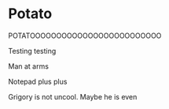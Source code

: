 # Potato


POTATOOOOOOOOOOOOOOOOOOOOOOOOO


Testing testing

Man at arms

Notepad 
plus plus

Grigory is not uncool.
Maybe he is even 